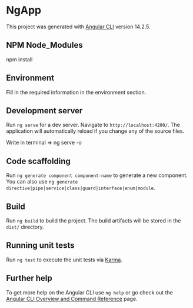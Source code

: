 # NgApp

This project was generated with [Angular CLI](https://github.com/angular/angular-cli) version 14.2.5.

## NPM Node_Modules

npm install

## Environment

Fill in the required information in the environment section.

## Development server

Run `ng serve` for a dev server. Navigate to `http://localhost:4200/`. The application will automatically reload if you change any of the source files.

Write in terminal => ng serve -o

## Code scaffolding

Run `ng generate component component-name` to generate a new component. You can also use `ng generate directive|pipe|service|class|guard|interface|enum|module`.

## Build

Run `ng build` to build the project. The build artifacts will be stored in the `dist/` directory.

## Running unit tests

Run `ng test` to execute the unit tests via [Karma](https://karma-runner.github.io).

## Further help

To get more help on the Angular CLI use `ng help` or go check out the [Angular CLI Overview and Command Reference](https://angular.io/cli) page.
